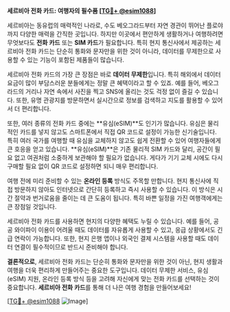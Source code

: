 **세르비아 전화 카드: 여행자의 필수품 [[TG💪+ @esim1088](https://t.me/s/esim1088)]**

세르비아는 동유럽의 매력적인 나라로, 수도 베오그라드부터 자연 경관이 뛰어난 플로야까지 다양한 매력을 간직한 곳입니다. 하지만 이곳에서 편안하게 생활하거나 여행하려면 무엇보다도 **전화 카드** 또는 **SIM 카드**가 필요합니다. 특히 현지 통신사에서 제공하는 세르비아 전화 카드는 단순히 통화와 문자만을 위한 것이 아니라, 데이터를 무제한으로 사용할 수 있는 기능이 포함된 제품들이 많습니다.

세르비아 전화 카드의 가장 큰 장점은 바로 **데이터 무제한**입니다. 특히 해외에서 데이터 요금이 많이 부담스러운 분들에게는 정말 큰 혜택이라고 할 수 있죠. 예를 들어, 베오그라드의 거리나 자연 속에서 사진을 찍고 SNS에 올리는 것도 걱정 없이 즐길 수 있습니다. 또한, 유명 관광지를 방문하면서 실시간으로 정보를 검색하고 지도를 활용할 수 있어서 더 편리합니다.

또한, 여러 종류의 전화 카드 중에는 **유심(eSIM)**도 인기가 많습니다. 유심은 물리적인 카드를 넣지 않고도 스마트폰에서 직접 QR 코드로 설정이 가능한 신기술입니다. 특히 여러 국가를 여행할 때 유심을 교체하지 않고도 쉽게 전환할 수 있어 여행자들에게 큰 호응을 얻고 있습니다. **유심(eSIM)**은 기존 물리적 SIM 카드와 달리, 공간이 필요 없고 여권처럼 소중하게 보관해야 할 필요가 없습니다. 게다가 기기 교체 시에도 다시 구매할 필요 없이 QR 코드로 설정하면 되니 매우 편리합니다.

여행 전에 미리 준비할 수 있는 **온라인 등록** 방식도 주목할 만합니다. 현지 통신사에 직접 방문하지 않아도 인터넷으로 간단히 등록하고 즉시 사용할 수 있습니다. 이 방식은 시간 절약과 번거로움을 줄이는 데 큰 도움이 됩니다. 특히 바쁜 일정을 가진 여행객에게는 큰 장점일 것입니다.

세르비아 전화 카드를 사용하면 현지의 다양한 혜택도 누릴 수 있습니다. 예를 들어, 공공 와이파이 이용이 어려울 때도 데이터를 자유롭게 사용할 수 있고, 응급 상황에서도 긴급 연락이 가능합니다. 또한, 현지 은행 앱이나 외국인 결제 시스템을 사용할 때도 데이터 연결이 필수적이므로 반드시 준비해야 합니다.

**결론적으로**, 세르비아 전화 카드는 단순히 통화와 문자만을 위한 것이 아닌, 현지 생활과 여행을 더욱 편리하게 만들어주는 중요한 도구입니다. 데이터 무제한 서비스, 유심(eSIM) 지원, 온라인 등록 방식 등을 고려해 자신에게 맞는 전화 카드를 선택하는 것이 중요합니다. **세르비아 전화 카드**를 통해 더 나은 여행 경험을 만들어보세요! 

[[TG💪+ @esim1088](https://t.me/s/esim1088) ![Image](https://i.postimg.cc/Y0z9fWf4/image.png)]